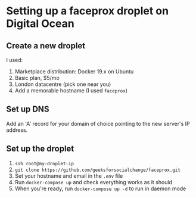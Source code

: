 # Setting up a faceprox droplet on Digital Ocean

## Create a new droplet

I used:

1. Marketplace distribution: Docker 19.x on Ubuntu
1. Basic plan, $5/mo
1. London datacentre (pick one near you)
1. Add a memorable hostname (I used `faceprox`)

## Set up DNS

Add an 'A' record for your domain of choice pointing to the new server's IP address.

## Set up the droplet

1. `ssh root@my-droplet-ip`
1. `git clone https://github.com/geeksforsocialchange/faceprox.git`
1. Set your hostname and email in the `.env` file
1. Run `docker-compose up` and check everything works as it should
1. When you're ready, run `docker-compose up -d` to run in daemon mode
